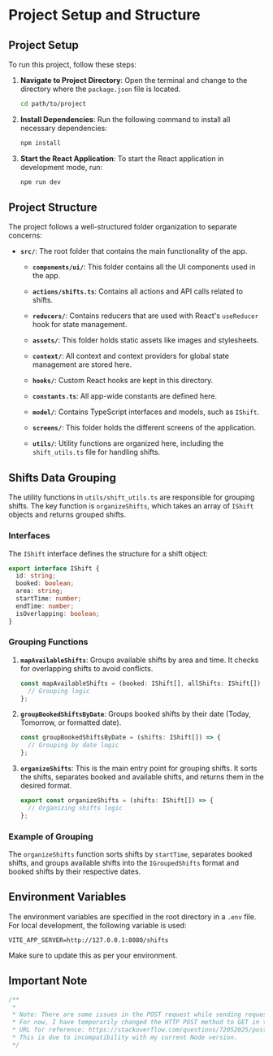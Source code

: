 # Project Setup and Structure

## Project Setup

To run this project, follow these steps:

1. **Navigate to Project Directory**:
   Open the terminal and change to the directory where the `package.json` file is located.

   ```bash
   cd path/to/project
   ```

2. **Install Dependencies**:
   Run the following command to install all necessary dependencies:

   ```bash
   npm install
   ```

3. **Start the React Application**:
   To start the React application in development mode, run:

   ```bash
   npm run dev
   ```

## Project Structure

The project follows a well-structured folder organization to separate concerns:

- **`src/`**: The root folder that contains the main functionality of the app.
  
  - **`components/ui/`**: This folder contains all the UI components used in the app.
  
  - **`actions/shifts.ts`**: Contains all actions and API calls related to shifts.
  
  - **`reducers/`**: Contains reducers that are used with React's `useReducer` hook for state management.
  
  - **`assets/`**: This folder holds static assets like images and stylesheets.
  
  - **`context/`**: All context and context providers for global state management are stored here.
  
  - **`hooks/`**: Custom React hooks are kept in this directory.
  
  - **`constants.ts`**: All app-wide constants are defined here.
  
  - **`model/`**: Contains TypeScript interfaces and models, such as `IShift`.
  
  - **`screens/`**: This folder holds the different screens of the application.
  
  - **`utils/`**: Utility functions are organized here, including the `shift_utils.ts` file for handling shifts.

## Shifts Data Grouping

The utility functions in `utils/shift_utils.ts` are responsible for grouping shifts. The key function is `organizeShifts`, which takes an array of `IShift` objects and returns grouped shifts.

### Interfaces

The `IShift` interface defines the structure for a shift object:

```typescript
export interface IShift {
  id: string;
  booked: boolean;
  area: string;
  startTime: number;
  endTime: number;
  isOverlapping: boolean;
}
```

### Grouping Functions

1. **`mapAvailableShifts`**: Groups available shifts by area and time. It checks for overlapping shifts to avoid conflicts.

   ```typescript
   const mapAvailableShifts = (booked: IShift[], allShifts: IShift[]) => {
     // Grouping logic
   };
   ```

2. **`groupBookedShiftsByDate`**: Groups booked shifts by their date (Today, Tomorrow, or formatted date).

   ```typescript
   const groupBookedShiftsByDate = (shifts: IShift[]) => {
     // Grouping by date logic
   };
   ```

3. **`organizeShifts`**: This is the main entry point for grouping shifts. It sorts the shifts, separates booked and available shifts, and returns them in the desired format.

   ```typescript
   export const organizeShifts = (shifts: IShift[]) => {
     // Organizing shifts logic
   };
   ```

### Example of Grouping

The `organizeShifts` function sorts shifts by `startTime`, separates booked shifts, and groups available shifts into the `IGroupedShifts` format and booked shifts by their respective dates.

## Environment Variables

The environment variables are specified in the root directory in a `.env` file. For local development, the following variable is used:

```
VITE_APP_SERVER=http://127.0.0.1:8080/shifts
```

Make sure to update this as per your environment.

## Important Note

```typescript
/**
 *
 * Note: There are some issues in the POST request while sending requests to the Hapi server.
 * For now, I have temporarily changed the HTTP POST method to GET in the Hapi server.
 * URL for reference: https://stackoverflow.com/questions/72052025/post-request-not-completing-on-postman
 * This is due to incompatibility with my current Node version.
 */
```